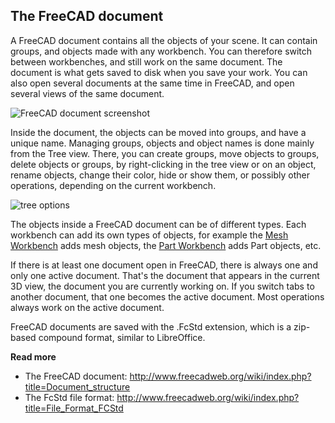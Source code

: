 ## The FreeCAD document

A FreeCAD document contains all the objects of your scene. It can contain groups, and objects made with any workbench. 
You can therefore switch between workbenches, and still work on the same document. The document is what gets saved to 
disk when you save your work. You can also open several documents at the same time in FreeCAD, and open several views 
of the same document.

![FreeCAD document screenshot](http://www.freecadweb.org/wiki/images/f/f4/Freecad-document-01.jpg)

Inside the document, the objects can be moved into groups, and have a unique name. Managing groups, objects and object 
names is done mainly from the Tree view. There, you can create groups, move objects to groups, delete objects or groups, by 
right-clicking in the tree view or on an object, rename objects, change their color, hide or show them, or possibly other 
operations, depending on the current workbench.

![tree options](http://www.freecadweb.org/wiki/images/c/cc/Freecad-document-02.jpg)

The objects inside a FreeCAD document can be of different types. Each workbench can add its own types of objects, for example the [Mesh Workbench](http://www.freecadweb.org/wiki/index.php?title=Mesh_Module) adds mesh objects, the [Part Workbench](http://www.freecadweb.org/wiki/index.php?title=Part_Module) adds Part objects, etc.

If there is at least one document open in FreeCAD, there is always one and only one active document. That's the document that appears in the current 3D view, the document you are currently working on. If you switch tabs to another document, that one
becomes the active document. Most operations always work on the active document.

FreeCAD documents are saved with the .FcStd extension, which is a zip-based compound format, similar to LibreOffice.

**Read more**

* The FreeCAD document: http://www.freecadweb.org/wiki/index.php?title=Document_structure
* The FcStd file format: http://www.freecadweb.org/wiki/index.php?title=File_Format_FCStd
